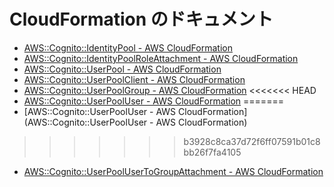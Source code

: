 # CloudFormation のドキュメント

- [AWS::Cognito::IdentityPool - AWS CloudFormation](http://docs.aws.amazon.com/AWSCloudFormation/latest/UserGuide/aws-resource-cognito-identitypool.html)
- [AWS::Cognito::IdentityPoolRoleAttachment - AWS CloudFormation](http://docs.aws.amazon.com/AWSCloudFormation/latest/UserGuide/aws-resource-cognito-identitypoolroleattachment.html)
- [AWS::Cognito::UserPool - AWS CloudFormation](http://docs.aws.amazon.com/AWSCloudFormation/latest/UserGuide/aws-resource-cognito-userpool.html)
- [AWS::Cognito::UserPoolClient - AWS CloudFormation](http://docs.aws.amazon.com/AWSCloudFormation/latest/UserGuide/aws-resource-cognito-userpoolclient.html)
- [AWS::Cognito::UserPoolGroup - AWS CloudFormation](http://docs.aws.amazon.com/AWSCloudFormation/latest/UserGuide/aws-resource-cognito-userpoolgroup.html)
<<<<<<< HEAD
- [AWS::Cognito::UserPoolUser - AWS CloudFormation](http://docs.aws.amazon.com/AWSCloudFormation/latest/UserGuide/aws-resource-cognito-userpooluser.html)
=======
- [AWS::Cognito::UserPoolUser - AWS CloudFormation](AWS::Cognito::UserPoolUser - AWS CloudFormation)
>>>>>>> b3928c8ca37d72f6ff07591b01c8bb26f7fa4105
- [AWS::Cognito::UserPoolUserToGroupAttachment - AWS CloudFormation](http://docs.aws.amazon.com/AWSCloudFormation/latest/UserGuide/aws-resource-cognito-userpoolusertogroupattachment.html)
